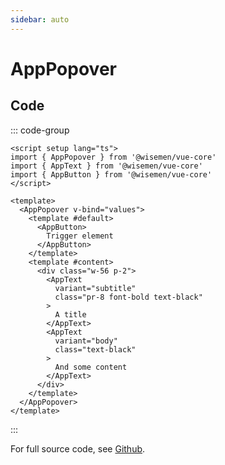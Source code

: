 ```yaml
---
sidebar: auto
---
```



# AppPopover

<!-- @include: ./app-popover-meta.md -->

## Code

::: code-group
```vue [Usage]
<script setup lang="ts">
import { AppPopover } from '@wisemen/vue-core'
import { AppText } from '@wisemen/vue-core'
import { AppButton } from '@wisemen/vue-core'
</script>
  
<template>
  <AppPopover v-bind="values">
    <template #default>
      <AppButton>
        Trigger element
      </AppButton>
    </template>
    <template #content>
      <div class="w-56 p-2">
        <AppText
          variant="subtitle"
          class="pr-8 font-bold text-black"
        >
          A title
        </AppText>
        <AppText
          variant="body"
          class="text-black"
        >
          And some content
        </AppText>
      </div>
    </template>
  </AppPopover>
</template>
```
:::

For full source code, see [Github](https://github.com/wisemen-digital/vue-core/blob/main/packages/components/src/components/popover/AppPopover.vue).